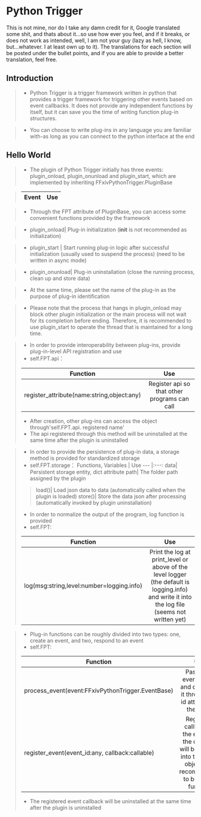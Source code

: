 Python Trigger
====
This is not mine, nor do I take any damn credit for it, Google translated some shit, and thats about it...so use how ever you feel, and if it breaks, or does not work as intended, well, I am not your guy (lazy as hell, I know, but...whatever.  I at least own up to it).  The translations for each section will be posted under the bullet points, and if you are able to provide a better translation, feel free.  


Introduction
--

> * Python Trigger is a trigger framework written in python that provides a trigger framework for triggering other events based on event callbacks. It does not provide any independent functions by itself, but it can save you the time of writing function plug-in structures.

> * You can choose to write plug-ins in any language you are familiar with-as long as you can connect to the python interface at the end

Hello World
--

> * The plugin of Python Trigger initially has three events: plugin_onload, plugin_onunload and plugin_start, which are implemented by inheriting FFxivPythonTrigger.PluginBase 


> Event | Use
> --- |:---:

> * Through the FPT attribute of PluginBase, you can access some convenient functions provided by the framework

> * plugin_onload| Plug-in initialization (__init__ is not recommended as initialization)


> *  plugin_start | Start running plug-in logic after successful initialization (usually used to suspend the process) (need to be written in async mode)

> * plugin_onunload| Plug-in uninstallation (close the running process, clean up and store data) 

> * At the same time, please set the name of the plug-in as the purpose of plug-in identification

> * Please note that the process that hangs in plugin_onload may block other plugin initialization or the main process will not wait for its completion before ending. Therefore, it is recommended to use plugin_start to operate the thread that is maintained for a long time.

> * In order to provide interoperability between plug-ins, provide plug-in-level API registration and use
> * self.FPT.api：
> 
> Function | Use
> --- |:---:
> register_attribute(name:string,object:any)| Register api so that other programs can call
> * After creation, other plug-ins can access the object through'self.FPT.api. registered name'
> * The api registered through this method will be uninstalled at the same time after the plugin is uninstalled

> * In order to provide the persistence of plug-in data, a storage method is provided for standardized storage
> * self.FPT.storage：
>  Functions, Variables | Use
> --- |:---:
> data| Persistent storage entity, dict attribute
> path| The folder path assigned by the plugin
>> load()| Load json data to data (automatically called when the plugin is loaded)
> store()| Store the data json after processing (automatically invoked by plugin uninstallation)
> 
> * In order to normalize the output of the program, log function is provided
> * self.FPT:
>
> Function | Use
> --- |:---:
> log(msg:string,level:number=logging.info)| Print the log at print_level or above of the level logger (the default is logging.info) and write it into the log file (seems not written yet)

> * Plug-in functions can be roughly divided into two types: one, create an event, and two, respond to an event
> * self.FPT:
>
> Function | Use
> --- |:---:
> process_event(event:FFxivPythonTrigger.EventBase)| Pass in an event object and distribute it through the id attribute of the event
> register_event(event_id:any, callback:callable)| Register a callback of the event id, the callback will be passed into the event object, it is recommended to be async function
> * The registered event callback will be uninstalled at the same time after the plugin is uninstalled
